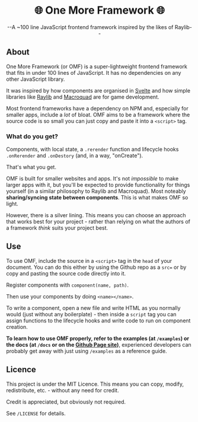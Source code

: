 <div align="center">
    <h1>🌐 One More Framework 🌐</h1>
    <p>--A ~100 line JavaScript frontend framework inspired by the likes of Raylib--</p>
</div>

## About
One More Framework (or OMF) is a super-lightweight frontend framework that fits in under 100 lines of JavaScript. It has no dependencies on any other JavaScript library.

It was inspired by how components are organised in [Svelte](https://svelte.dev/) and how simple libraries like [Raylib](https://www.raylib.com/) and [Macroquad](https://macroquad.rs/) are for game development.

Most frontend frameworks have a dependency on NPM and, especially for smaller apps, include a *lot* of bloat. OMF aims to be a framework where the source code is so small you can just copy and paste it into a `<script>` tag. 

### What do you get?
Components, with local state, a `.rerender` function and lifecycle hooks `.onRerender` and `.onDestory` (and, in a way, "onCreate").

That's what you get. 

OMF is built for smaller websites and apps. It's not *impossible* to make larger apps with it, but you'll be expected to provide functionality for things yourself (in a similar philosophy to Raylib and Macroquad). Most noteably **sharing/syncing state between components**. This is what makes OMF so light.

However, there is a silver lining. This means you can choose an approach that works best for your project - rather than relying on what the authors of a framework *think* suits your project best. 

## Use
To use OMF, include the source in a `<script>` tag in the `head` of your document. You can do this either by using the Github repo as a `src=` or by copy and pasting the source code directly into it.

Register components with `component(name, path)`.

Then use your components by doing `<name></name>`.

To write a component, open a new file and write HTML as you normally would (just without any boilerplate) - then inside a `script` tag you can assign functions to the lifecycle hooks and write code to run on component creation.

**To learn how to use OMF properly, refer to the examples (at `/examples`) or the docs (at `/docs` or on the [Github Page site](https://ShaiyaJ.github.io/omf/))**, experienced developers can probably get away with just using `/examples` as a reference guide. 

## Licence
This project is under the MIT Licence. This means you can copy, modify, redistribute, etc. - without any need for credit.

Credit is appreciated, but obviously not required. 

See `/LICENSE` for details.
